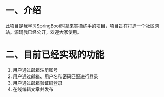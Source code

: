 # 一、介绍

此项目是我学习SpringBoot时拿来实操练手的项目，项目旨在打造一个社区网站。源码我已经公开，欢迎大家使用。

# 二、目前已经实现的功能
1. 用户通过邮箱注册账号
2. 用户通过邮箱、用户名和密码匹配进行登录
3. 用户通过邮箱验证码登录
4. 在线编辑文章并发布
